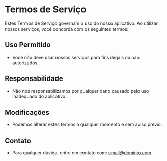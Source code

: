 # Termos de Serviço

Estes Termos de Serviço governam o uso do nosso aplicativo. Ao utilizar nossos serviços, você concorda com os seguintes termos:

## Uso Permitido
- Você não deve usar nossos serviços para fins ilegais ou não autorizados.

## Responsabilidade
- Não nos responsabilizamos por qualquer dano causado pelo uso inadequado do aplicativo.

## Modificações
- Podemos alterar estes termos a qualquer momento e sem aviso prévio.

## Contato
- Para qualquer dúvida, entre em contato com: [email@dominio.com](mailto:email@dominio.com)
